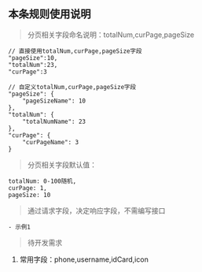## 本条规则使用说明

> 分页相关字段命名说明：totalNum,curPage,pageSize
```
// 直接使用totalNum,curPage,pageSize字段
"pageSize":10,
"totalNum":23,
"curPage":3
```
```
// 自定义totalNum,curPage,pageSize字段
"pageSize": {
    "pageSizeName": 10
},
"totalNum": {
    "totalNumName": 23
},
"curPage": {
    "curPageName": 3
}
```
> 分页相关字段默认值：
```
totalNum: 0-100随机,
curPage: 1,
pageSize: 10
```

> 通过请求字段，决定响应字段，不需编写接口
```
- 示例1

```

> 待开发需求
 1.  常用字段：phone,username,idCard,icon
